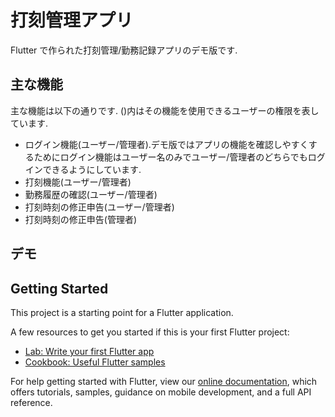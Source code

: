 # 打刻管理アプリ

Flutter で作られた打刻管理/勤務記録アプリのデモ版です.

## 主な機能
主な機能は以下の通りです.
()内はその機能を使用できるユーザーの権限を表しています.
- ログイン機能(ユーザー/管理者).デモ版ではアプリの機能を確認しやすくするためにログイン機能はユーザー名のみでユーザー/管理者のどちらでもログインできるようにしています.
- 打刻機能(ユーザー/管理者)
- 勤務履歴の確認(ユーザー/管理者)
- 打刻時刻の修正申告(ユーザー/管理者)
- 打刻時刻の修正申告(管理者)

## デモ

## Getting Started

This project is a starting point for a Flutter application.

A few resources to get you started if this is your first Flutter project:

- [Lab: Write your first Flutter app](https://flutter.dev/docs/get-started/codelab)
- [Cookbook: Useful Flutter samples](https://flutter.dev/docs/cookbook)

For help getting started with Flutter, view our
[online documentation](https://flutter.dev/docs), which offers tutorials,
samples, guidance on mobile development, and a full API reference.
